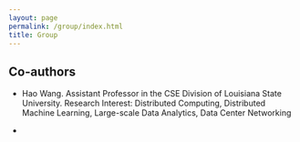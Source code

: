 ```yaml
---
layout: page
permalink: /group/index.html
title: Group
---
```


## Co-authors

- Hao Wang. Assistant Professor in the CSE Division of Louisiana State University. Research Interest: Distributed Computing, Distributed Machine Learning, Large-scale Data Analytics, Data Center Networking

- 

